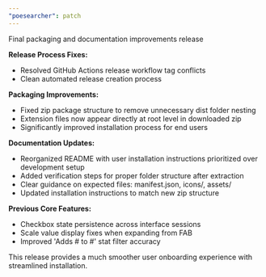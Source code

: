 ```yaml
---
"poesearcher": patch
---
```


Final packaging and documentation improvements release

**Release Process Fixes:**
- Resolved GitHub Actions release workflow tag conflicts
- Clean automated release creation process

**Packaging Improvements:**
- Fixed zip package structure to remove unnecessary dist folder nesting
- Extension files now appear directly at root level in downloaded zip
- Significantly improved installation process for end users

**Documentation Updates:**
- Reorganized README with user installation instructions prioritized over development setup
- Added verification steps for proper folder structure after extraction
- Clear guidance on expected files: manifest.json, icons/, assets/
- Updated installation instructions to match new zip structure

**Previous Core Features:**
- Checkbox state persistence across interface sessions
- Scale value display fixes when expanding from FAB
- Improved 'Adds # to #' stat filter accuracy

This release provides a much smoother user onboarding experience with streamlined installation.